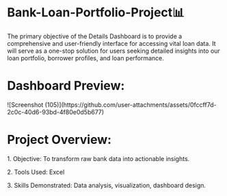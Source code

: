 # Bank-Loan-Portfolio-Project📊

The primary objective of the Details Dashboard is to provide a comprehensive and user-friendly interface for accessing vital loan data. It will serve as a one-stop solution for users seeking detailed insights into our loan portfolio, borrower profiles, and loan performance.

<h1>Dashboard Preview:</h1>
![Screenshot (105)](https://github.com/user-attachments/assets/0fccff7d-2c0c-40d6-93bd-4f80e0d5b677)


<h1>Project Overview:</h1>
<p>1. Objective: To transform raw bank data into actionable insights.</p>
<p>2. Tools Used: Excel</p>
<p>3. Skills Demonstrated: Data analysis, visualization, dashboard design.</p>








